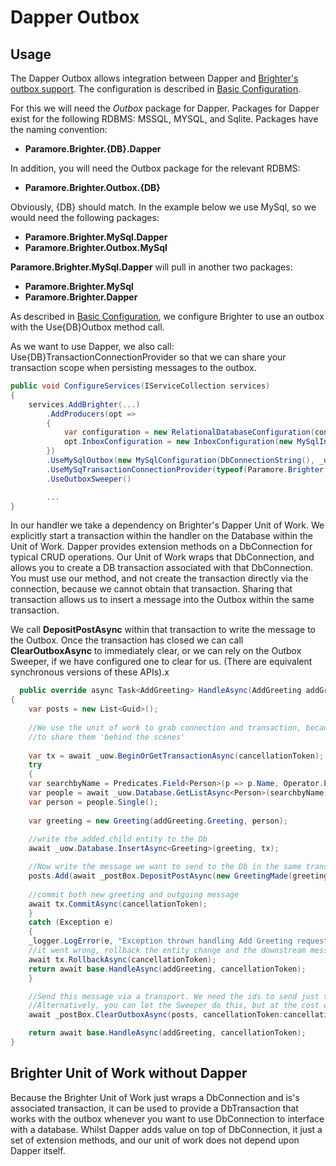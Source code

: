 # Dapper Outbox

## Usage
The Dapper Outbox allows integration between Dapper and [Brighter's outbox support](/contents/BrighterOutboxSupport.md). The configuration is described in [Basic Configuration](/contents/BrighterBasicConfiguration.md#outbox-support).

For this we will need the *Outbox* package for Dapper. Packages for Dapper exist for the following RDBMS: MSSQL, MYSQL, and Sqlite. Packages have the naming convention:

* **Paramore.Brighter.{DB}.Dapper**

In addition, you will need the Outbox package for the relevant RDBMS:

* **Paramore.Brighter.Outbox.{DB}**

Obviously, {DB} should match. In the example below we use MySql, so we would need the following packages:

* **Paramore.Brighter.MySql.Dapper**
* **Paramore.Brighter.Outbox.MySql**

**Paramore.Brighter.MySql.Dapper** will pull in another two packages:

* **Paramore.Brighter.MySql**
* **Paramore.Brighter.Dapper**

As described in [Basic Configuration](/contents/BrighterBasicConfiguration.md#outbox-support), we configure Brighter to use an outbox with the Use{DB}Outbox method call.

As we want to use Dapper, we also call: Use{DB}TransactionConnectionProvider so that we can share your transaction scope when persisting messages to the outbox.


``` csharp
public void ConfigureServices(IServiceCollection services)
{
    services.AddBrighter(...)
        .AddProducers(opt => 
		{
			var configuration = new RelationalDatabaseConfiguration(connectionString,  "brighter_test"inboxTableName: "inbox_messages");            
            opt.InboxConfiguration = new InboxConfiguration(new MySqlInbox(configuration));
		})
        .UseMySqlOutbox(new MySqlConfiguration(DbConnectionString(), _outBoxTableName), typeof(MySqlConnectionProvider), ServiceLifetime.Singleton)
        .UseMySqTransactionConnectionProvider(typeof(Paramore.Brighter.MySql.Dapper.UnitOfWork), ServiceLifetime.Scoped)
        .UseOutboxSweeper()

        ...
}

```

In our handler we take a dependency on Brighter's Dapper Unit of Work. We explicitly start a transaction within the handler on the Database within the Unit of Work. Dapper provides extension methods on a DbConnection for typical CRUD operations. Our Unit of Work wraps that DbConnection, and allows you to create a DB transaction associated with that DbConnection. You must use our method, and not create the transaction directly via the connection, because we cannot obtain that transaction. Sharing that transaction allows us to insert a message into the Outbox within the same transaction. 

We call **DepositPostAsync** within that transaction to write the message to the Outbox. Once the transaction has closed we can call **ClearOutboxAsync** to immediately clear, or we can rely on the Outbox Sweeper, if we have configured one to clear for us. (There are equivalent synchronous versions of these APIs).x

``` csharp
  public override async Task<AddGreeting> HandleAsync(AddGreeting addGreeting, CancellationToken cancellationToken = default(CancellationToken))
{
	var posts = new List<Guid>();
	
	//We use the unit of work to grab connection and transaction, because Outbox needs
	//to share them 'behind the scenes'
	
	var tx = await _uow.BeginOrGetTransactionAsync(cancellationToken);
	try
	{
	var searchbyName = Predicates.Field<Person>(p => p.Name, Operator.Eq, addGreeting.Name);
	var people = await _uow.Database.GetListAsync<Person>(searchbyName, transaction: tx);
	var person = people.Single();
	
	var greeting = new Greeting(addGreeting.Greeting, person);
	
	//write the added child entity to the Db
	await _uow.Database.InsertAsync<Greeting>(greeting, tx);

	//Now write the message we want to send to the Db in the same transaction.
	posts.Add(await _postBox.DepositPostAsync(new GreetingMade(greeting.Greet()), cancellationToken: cancellationToken));
	
	//commit both new greeting and outgoing message
	await tx.CommitAsync(cancellationToken);
	}
	catch (Exception e)
	{   
	_logger.LogError(e, "Exception thrown handling Add Greeting request");
	//it went wrong, rollback the entity change and the downstream message
	await tx.RollbackAsync(cancellationToken);
	return await base.HandleAsync(addGreeting, cancellationToken);
	}

	//Send this message via a transport. We need the ids to send just the messages here, not all outstanding ones.
	//Alternatively, you can let the Sweeper do this, but at the cost of increased latency
	await _postBox.ClearOutboxAsync(posts, cancellationToken:cancellationToken);

	return await base.HandleAsync(addGreeting, cancellationToken);
}
```

## Brighter Unit of Work without Dapper

Because the Brighter Unit of Work just wraps a DbConnection and is's associated transaction, it can be used to provide a DbTransaction that works with the outbox whenever you want to use DbConnection to interface with a database. Whilst Dapper adds value on top of DbConnection, it just a set of extension methods, and our unit of work does not depend upon Dapper itself.


